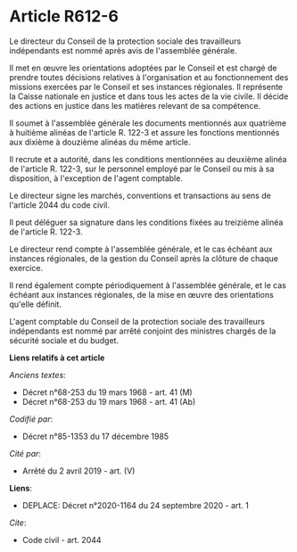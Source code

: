 # Article R612-6

Le directeur du Conseil de la protection sociale des travailleurs indépendants est nommé après avis de l'assemblée générale.

Il met en œuvre les orientations adoptées par le Conseil et est chargé de prendre toutes décisions relatives à l'organisation
et au fonctionnement des missions exercées par le Conseil et ses instances régionales. Il représente la Caisse nationale en
justice et dans tous les actes de la vie civile. Il décide des actions en justice dans les matières relevant de sa
compétence.

Il soumet à l'assemblée générale les documents mentionnés aux quatrième à huitième alinéas de l'article R. 122-3 et assure
les fonctions mentionnés aux dixième à douzième alinéas du même article.

Il recrute et a autorité, dans les conditions mentionnées au deuxième alinéa de l'article R. 122-3, sur le personnel employé
par le Conseil ou mis à sa disposition, à l'exception de l'agent comptable.

Le directeur signe les marchés, conventions et transactions au sens de l'article 2044 du code civil.

Il peut déléguer sa signature dans les conditions fixées au treizième alinéa de l'article R. 122-3.

Le directeur rend compte à l'assemblée générale, et le cas échéant aux instances régionales, de la gestion du Conseil après
la clôture de chaque exercice.

Il rend également compte périodiquement à l'assemblée générale, et le cas échéant aux instances régionales, de la mise en
œuvre des orientations qu'elle définit.

L'agent comptable du Conseil de la protection sociale des travailleurs indépendants est nommé par arrêté conjoint des
ministres chargés de la sécurité sociale et du budget.

**Liens relatifs à cet article**

_Anciens textes_:

  - Décret n°68-253 du 19 mars 1968 - art. 41 (M)
  - Décret n°68-253 du 19 mars 1968 - art. 41 (Ab)

_Codifié par_:

  - Décret n°85-1353 du 17 décembre 1985

_Cité par_:

  - Arrêté du 2 avril 2019 - art. (V)

**Liens**:

  - DEPLACE: Décret n°2020-1164 du 24 septembre 2020 - art. 1

_Cite_:

  - Code civil - art. 2044
